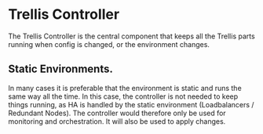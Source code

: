 # Trellis Controller

The Trellis Controller is the central component that keeps all the Trellis parts running when config is changed, or the environment changes.

## Static Environments.

In many cases it is preferable that the environment is static and runs the same way all the time.  In this case, the controller is not needed to keep things running, as HA is handled by the static environment (Loadbalancers / Redundant Nodes).    The controller would therefore only be used for monitoring and orchestration.  It will also be used to apply changes.  





